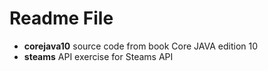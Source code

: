 # Readme File

- **corejava10** source code from book Core JAVA  edition 10
- **steams** API exercise for Steams API 